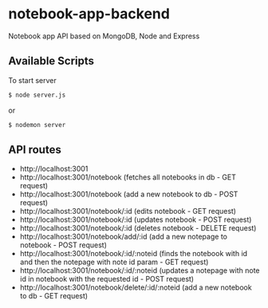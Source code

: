 # notebook-app-backend
Notebook app API based on MongoDB, Node and Express

## Available Scripts

To start server

```sh
$ node server.js
```
or
```sh
$ nodemon server
```

## API routes

- http://localhost:3001
- http://localhost:3001/notebook (fetches all notebooks in db - GET request)
- http://localhost:3001/notebook (add a new notebook to db - POST request)
- http://localhost:3001/notebook/:id (edits notebook - GET request)
- http://localhost:3001/notebook/:id (updates notebook - POST request)
- http://localhost:3001/notebook/:id (deletes notebook - DELETE request)
- http://localhost:3001/notebook/add/:id (add a new notepage to notebook - POST request)
- http://localhost:3001/notebook/:id/:noteid (finds the notebook with id and then the notepage with note id param - GET request)
- http://localhost:3001/notebook/:id/:noteid (updates a notepage with note id in notebook with the requested id - POST request)
- http://localhost:3001/notebook/delete/:id/:noteid (add a new notebook to db - GET request)
